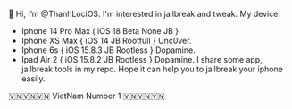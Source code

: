  👋 Hi, I’m @ThanhLociOS.
I'm interested in jailbreak and tweak.
My device:
 - Iphone 14 Pro Max ( iOS 18 Beta None JB }
 - Iphone XS Max { iOS 14 JB Rootfull } Unc0ver.
 - Iphone 6s { iOS 15.8.3 JB Rootless } Dopamine.
 - Ipad Air 2 { iOS 15.8.2 JB Rootless } Dopamine.
I share some app, jailbreak tools in my repo. Hope it can help you to jailbreak your iphone easily.


🇻🇳🇻🇳🇻🇳 VietNam Number 1 🇻🇳🇻🇳🇻🇳
